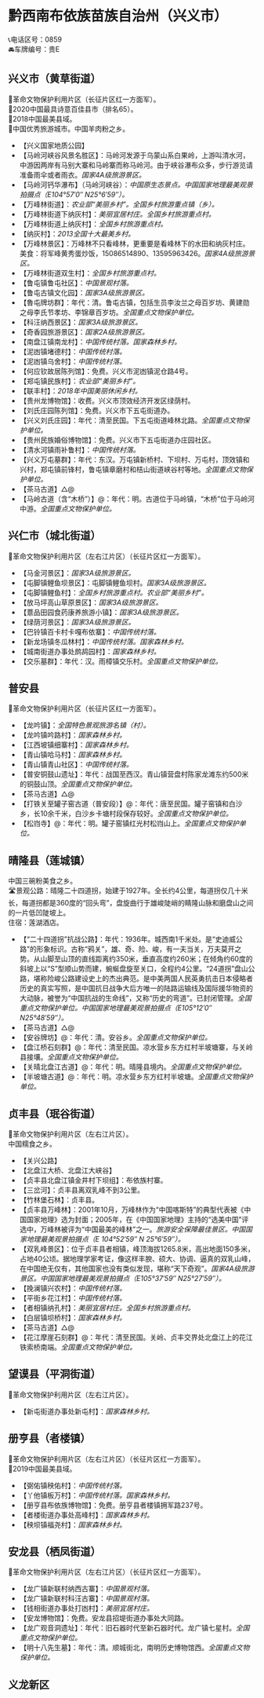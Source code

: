 # 黔西南布依族苗族自治州（兴义市）  
📞电话区号：0859  
🚘车牌编号：贵E  

## 兴义市（黄草街道）  
🚩革命文物保护利用片区（长征片区红一方面军）。   
🏅2020中国最具诗意百佳县市（排名65）。   
🏅2018中国最美县域。   
🏅中国优秀旅游城市。中国羊肉粉之乡。   
* 【兴义国家地质公园】  
* 【马岭河峡谷风景名胜区】：马岭河发源于乌蒙山系白果岭，上游叫清水河，中游因两岸有马别大寨和马岭寨而称马岭河。由于峡谷瀑布众多，步行游览请准备雨伞或者雨衣。*国家4A级旅游景区。*  
* 【马岭河钙华瀑布】（马岭河峡谷）：*中国原生态景点。中国国家地理最美观景拍摄点（E104°57′0″ N25°6′59″）。*  
* 【万峰林街道】：*农业部“美丽乡村”。全国乡村旅游重点镇（乡）。*  
* 【万峰林街道下纳灰村】：*美丽宜居村庄。全国乡村旅游重点村。*  
* 【万峰林街道上纳灰村】：*全国乡村旅游重点村。*  
* 【纳灰村】：*2013全国十大最美乡村。*  
* 【万峰林景区】：万峰林不只看峰林，更重要是看峰林下的水田和纳灰村庄。美食：将军峰黄秀蛋炒饭，15086514890、13595963426。*国家4A级旅游景区。*  
* 【万峰林街道双生村】：*全国乡村旅游重点村。*    
* 【鲁屯镇鲁屯社区】：*中国景观村落。*  
* 【鲁屯古镇文化园】：*国家3A级旅游景区。*  
* 【魯屯牌坊群】：年代：清。鲁屯古镇，包括生员李汝兰之母百岁坊、黄建勋之母李氏节孝坊、李锦章百岁坊。*全国重点文物保护单位。*   
* 【科汪纳西景区】：*国家3A级旅游景区。*  
* 【奇香园旅游景区】：*国家2A级旅游景区。*  
* 【南盘江镇南龙村】：*中国传统村落。国家森林乡村。*  
* 【泥凼镇堵德村】：*中国传统村落。*  
* 【泥凼镇乌舍村】：*中国传统村落。*  
* 【何应钦故居陈列馆】：免费。兴义市泥凼镇泥仓路4号。   
* 【郑屯镇民族村】：*农业部“美丽乡村”。*  
* 【联丰村】：*2018年中国美丽休闲乡村。*  
* 【贵州龙博物馆】：收费。兴义市顶效经济开发区绿荫村。   
* 【刘氏庄园陈列馆】：免费。兴义市下五屯街道办。   
* 【兴义刘氏庄园】：年代：清至民国。下五屯街道峰林北路。*全国重点文物保护单位。*   
* 【贵州民族婚俗博物馆】：免费。兴义市下五屯街道办庄园社区。   
* 【清水河镇雨补鲁村】：*中国传统村落。*  
* 【兴义万屯墓群】：年代：东汉。万屯镇新桥村、下坝村、万屯村，顶效镇和兴村，郑屯镇前锋村，鲁屯镇章磨村和桔山街道峡谷村等地。*全国重点文物保护单位。*   
* 【茶马古道】△@ 
* 【马岭古道（含“木桥”）】@：年代：明。古道位于马岭镇，“木桥”位于马岭河中游。*全国重点文物保护单位。*   

## 兴仁市（城北街道）  
🚩革命文物保护利用片区（左右江片区）（长征片区红一方面军）。   
* 【马金河景区】：*国家3A级旅游景区。*  
* 【屯脚镇鲤鱼坝景区】：屯脚镇鲤鱼坝村。*国家3A级旅游景区。*  
* 【屯脚镇鲤鱼村】：*全国乡村旅游重点村。农业部“美丽乡村”。*  
* 【放马坪高山草原景区】：*国家3A级旅游景区。*  
* 【薏品田园食药康养旅游小镇】：*国家3A级旅游景区。*  
* 【绿荫河景区】：*国家3A级旅游景区。*  
* 【巴铃镇百卡村卡嘎布依寨】：*中国传统村落。*  
* 【新龙场镇冬瓜林村】：*中国传统村落。国家森林乡村。*  
* 【城南街道办事处鹧鸪园村】：*国家森林乡村。*  
* 【交乐墓群】：年代：汉。雨樟镇交乐村。*全国重点文物保护单位。*    

## 普安县  
🚩革命文物保护利用片区（长征片区红一方面军）。   
* 【龙吟镇】：*全国特色景观旅游名镇（村）。*  
* 【龙吟镇吟路村】：*国家森林乡村。*  
* 【江西坡镇细寨村】：*国家森林乡村。*  
* 【青山镇哈马村】：*国家森林乡村。*  
* 【青山镇青山社区】：*中国传统村落。*  
* 【普安铜鼓山遗址】：年代：战国至西汉。青山镇营盘村陈家龙滩东约500米的铜鼓山顶。*全国重点文物保护单位。*    
* 【茶马古道】△@ 
* 【打铁关至罐子窑古道（普安段）】@：年代：唐至民国。罐子窑镇和白沙乡，长10余千米，白沙乡卡塘村段保存较好。*全国重点文物保护单位。*    
* 【松岿寺】@：年代：明。罐子窑镇红光村松岿山上。*全国重点文物保护单位。*    

## 晴隆县（莲城镇）  
中国三碗粉美食之乡。   
🛣️景观公路：晴隆二十四道拐，始建于1927年。全长约4公里，每道拐仅几十米长，每道拐都是360度的“回头弯”，盘旋曲行于雄峻陡峭的睛隆山脉和磨盘山之间的一片低凹陡坡上。   
住宿：莲湖酒店。   
* 【“二十四道拐”抗战公路】：年代：1936年。城西南1千米处。是“史迪威公路”的形象标识。古称“鸦关”，雄、奇、险、峻，有一夫当关，万夫莫开之势。从山脚至山顶的直线距离约350米，垂直高度约260米；在倾角约60度的斜坡上以“S”型顺山势而建，蜿蜒盘旋至关口，全程约4公里。“24道拐”盘山公路，堪称险峻公路建设史上的杰出典范。是中美两国人民英勇抗击日本侵略者历史的真实写照，是中国抗日战争大后方唯一的陆路运输线及国际援华物资的大动脉，被誉为“中国抗战的生命线”，又称“历史的弯道”。已封闭管理。*全国重点文物保护单位。中国国家地理最美观景拍摄点（E105°12′0″ N25°48′59″）。*  
* 【茶马古道】△@ 
* 【安谷牌坊】@：年代：清。安谷乡。*全国重点文物保护单位。*    
* 【盘江桥石刻群】@：年代：清至民国。凉水营乡东方红村半坡塘寨，与关岭县接壤。*全国重点文物保护单位。*    
* 【关晴北盘江古道】@：年代：明。晴隆县境内。*全国重点文物保护单位。*    
* 【半坡塘古道】@：年代：明。凉水营乡东方红村半坡塘。*全国重点文物保护单位。*    

## 贞丰县（珉谷街道）  
🚩革命文物保护利用片区（左右江片区）。   
中国糯食之乡。   
* 【关兴公路】  
* 【北盘江大桥、北盘江大峡谷】  
* 【贞丰县北盘江镇金井村下坝组】：布依族村寨。   
* 【三岔河】：贞丰县离双乳峰不到3公里。   
* 【竹林堡石林】：贞丰县。   
* 【贞丰县万峰林】：2001年10月，万峰林作为“中国喀斯特”的典型代表被《中国国家地理》选为封面；2005年，在《中国国家地理》主持的“选美中国”评选中，万峰林被评为“中国最美的峰林”之一。*旅游安全保障最佳景区。中国国家地理最美观景拍摄点（E 104°52′59″ N 25°6′59″）。*  
* 【双乳峰景区】：位于贞丰县者相镇，峰顶海拔1265.8米，高出地面150多米，占地40公顷。据地理学家考证，像这样丰腴、硕大、协调、逼真的双乳山峰，在中国绝无仅有，其他国家也没有类似发现，堪称“天下奇观”。*国家4A级旅游景区。中国国家地理最美观景拍摄点（E105°37′59″ N25°27′59″）。*  
* 【挽澜镇兴农村】：*中国传统村落。*  
* 【平街乡花江村】：*中国传统村落。*  
* 【者相镇纳孔村】：*美丽宜居村庄。全国乡村旅游重点村。*  
* 【白层镇坝桥村】：*国家森林乡村。*  
* 【茶马古道】△@ 
* 【花江摩崖石刻群】@：年代：清至民国。关岭、贞丰交界处北盘江上的花江铁索桥南端。*全国重点文物保护单位。*     

## 望谟县（平洞街道）  
🚩革命文物保护利用片区（左右江片区）。   
* 【新屯街道办事处新屯村】：*国家森林乡村。*  

## 册亨县（者楼镇）  
🚩革命文物保护利用片区（左右江片区）（长征片区红一方面军）。   
🏅2019中国最美县域。   
* 【弼佑镇秧佑村】：*中国传统村落。*  
* 【丫他镇板万村】：*中国传统村落。国家森林乡村。*  
* 【册亨县布依族博物馆】：免费。册亨县者楼镇拥军路237号。   
* 【者楼街道办事处高峰村】：*国家森林乡村。*  
* 【秧坝镇福尧村】：*国家森林乡村。*  

## 安龙县（栖凤街道）  
🚩革命文物保护利用片区（左右江片区）（长征片区红一方面军）。   
* 【龙广镇新联村纳西古寨】：*中国景观村落。*  
* 【龙广镇新联村科汪古寨】：*中国景观村落。*  
* 【钱相街道办事处打凼村】：*美丽宜居村庄。*  
* 【安龙博物馆】：免费。安龙县招堤街道办事处大同路。   
* 【龙广观音洞遗址】：年代：旧石器时代至新石器时代。龙广镇七星村。*全国重点文物保护单位。*    
* 【明十八先生墓】：年代：清。顺城街北，南明历史博物馆西。*全国重点文物保护单位。*    

## 义龙新区  
